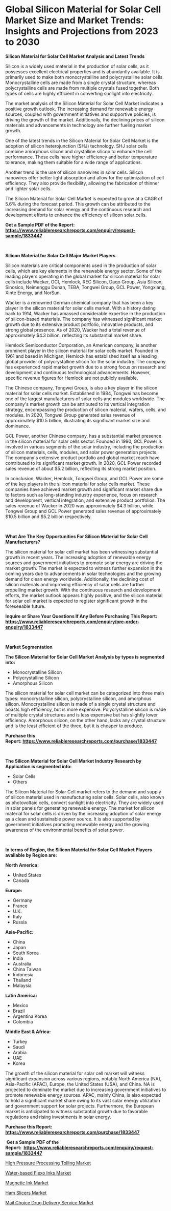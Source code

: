 <p><h1>Global Silicon Material for Solar Cell Market Size and Market Trends: Insights and Projections from 2023 to 2030</h1></p><p><strong>Silicon Material for Solar Cell Market Analysis and Latest Trends</strong></p>
<p><p>Silicon is a widely used material in the production of solar cells, as it possesses excellent electrical properties and is abundantly available. It is primarily used to make both monocrystalline and polycrystalline solar cells. Monocrystalline cells are made from a single crystal structure, whereas polycrystalline cells are made from multiple crystals fused together. Both types of cells are highly efficient in converting sunlight into electricity.</p><p>The market analysis of the Silicon Material for Solar Cell Market indicates a positive growth outlook. The increasing demand for renewable energy sources, coupled with government initiatives and supportive policies, is driving the growth of the market. Additionally, the declining prices of silicon materials and advancements in technology are further fueling market growth.</p><p>One of the latest trends in the Silicon Material for Solar Cell Market is the adoption of silicon heterojunction (SHJ) technology. SHJ solar cells combine amorphous silicon and crystalline silicon to enhance the cell performance. These cells have higher efficiency and better temperature tolerance, making them suitable for a wide range of applications.</p><p>Another trend is the use of silicon nanowires in solar cells. Silicon nanowires offer better light absorption and allow for the optimization of cell efficiency. They also provide flexibility, allowing the fabrication of thinner and lighter solar cells.</p><p>The Silicon Material for Solar Cell Market is expected to grow at a CAGR of 5.6% during the forecast period. This growth can be attributed to the increasing demand for solar energy and the continuous research and development efforts to enhance the efficiency of silicon solar cells.</p></p>
<p><strong>Get a Sample PDF of the Report:&nbsp; <a href="https://www.reliableresearchreports.com/enquiry/request-sample/1833447">https://www.reliableresearchreports.com/enquiry/request-sample/1833447</a></strong></p>
<p>&nbsp;</p>
<p><strong>Silicon Material for Solar Cell Major Market Players</strong></p>
<p><p>Silicon materials are critical components used in the production of solar cells, which are key elements in the renewable energy sector. Some of the leading players operating in the global market for silicon material for solar cells include Wacker, OCI, Hemlock, REC Silicon, Daqo Group, Asia Silicon, Sinosico, Neimenggu Dunan, TEBA, Tongwei Group, GCL Power, Yongxiang, Xinte Energy, and NorSun. </p><p>Wacker is a renowned German chemical company that has been a key player in the silicon material for solar cells market. With a history dating back to 1914, Wacker has amassed considerable expertise in the production of silicon-based materials. The company has witnessed significant market growth due to its extensive product portfolio, innovative products, and strong global presence. As of 2020, Wacker had a total revenue of approximately $4.3 billion, reflecting its substantial market share.</p><p>Hemlock Semiconductor Corporation, an American company, is another prominent player in the silicon material for solar cells market. Founded in 1961 and based in Michigan, Hemlock has established itself as a leading global provider of polycrystalline silicon for the solar industry. The company has experienced rapid market growth due to a strong focus on research and development and continuous technological advancements. However, specific revenue figures for Hemlock are not publicly available.</p><p>The Chinese company, Tongwei Group, is also a key player in the silicon material for solar cells market. Established in 1984, Tongwei has become one of the largest manufacturers of solar cells and modules worldwide. The company's market growth can be attributed to its vertical integration strategy, encompassing the production of silicon material, wafers, cells, and modules. In 2020, Tongwei Group generated sales revenue of approximately $10.5 billion, illustrating its significant market size and dominance.</p><p>GCL Power, another Chinese company, has a substantial market presence in the silicon material for solar cells sector. Founded in 1990, GCL Power is involved in various segments of the solar industry, including the production of silicon materials, cells, modules, and solar power generation projects. The company's extensive product portfolio and global market reach have contributed to its significant market growth. In 2020, GCL Power recorded sales revenue of about $5.2 billion, reflecting its strong market position.</p><p>In conclusion, Wacker, Hemlock, Tongwei Group, and GCL Power are some of the key players in the silicon material for solar cells market. These companies have achieved market growth and significant market share due to factors such as long-standing industry experience, focus on research and development, vertical integration, and extensive product portfolios. The sales revenue of Wacker in 2020 was approximately $4.3 billion, while Tongwei Group and GCL Power generated sales revenue of approximately $10.5 billion and $5.2 billion respectively.</p></p>
<p>&nbsp;</p>
<p><strong>What Are The Key Opportunities For Silicon Material for Solar Cell Manufacturers?</strong></p>
<p><p>The silicon material for solar cell market has been witnessing substantial growth in recent years. The increasing adoption of renewable energy sources and government initiatives to promote solar energy are driving the market growth. The market is expected to witness further expansion in the coming years due to advancements in solar technologies and the growing demand for clean energy worldwide. Additionally, the declining cost of silicon materials and improving efficiency of solar cells are further propelling market growth. With the continuous research and development efforts, the market outlook appears highly positive, and the silicon material for solar cell market is expected to register significant growth in the foreseeable future.</p></p>
<p><strong>Inquire or Share Your Questions If Any Before Purchasing This Report: <a href="https://www.reliableresearchreports.com/enquiry/pre-order-enquiry/1833447">https://www.reliableresearchreports.com/enquiry/pre-order-enquiry/1833447</a></strong></p>
<p>&nbsp;</p>
<p><strong>Market Segmentation</strong></p>
<p><strong>The Silicon Material for Solar Cell Market Analysis by types is segmented into:</strong></p>
<p><ul><li>Monocrystalline Silicon</li><li>Polycrystalline Silicon</li><li>Amorphous Silicon</li></ul></p>
<p><p>The silicon material for solar cell market can be categorized into three main types: monocrystalline silicon, polycrystalline silicon, and amorphous silicon. Monocrystalline silicon is made of a single crystal structure and boasts high efficiency, but is more expensive. Polycrystalline silicon is made of multiple crystal structures and is less expensive but has slightly lower efficiency. Amorphous silicon, on the other hand, lacks any crystal structure and is the least efficient of the three, but it is cheaper to produce.</p></p>
<p><strong>Purchase this Report:&nbsp;<a href="https://www.reliableresearchreports.com/purchase/1833447">https://www.reliableresearchreports.com/purchase/1833447</a></strong></p>
<p>&nbsp;</p>
<p><strong>The Silicon Material for Solar Cell Market Industry Research by Application is segmented into:</strong></p>
<p><ul><li>Solar Cells</li><li>Others</li></ul></p>
<p><p>The Silicon Material for Solar Cell market refers to the demand and supply of silicon material used in manufacturing solar cells. Solar cells, also known as photovoltaic cells, convert sunlight into electricity. They are widely used in solar panels for generating renewable energy. The market for silicon material for solar cells is driven by the increasing adoption of solar energy as a clean and sustainable power source. It is also supported by government initiatives promoting renewable energy and the growing awareness of the environmental benefits of solar power.</p></p>
<p>&nbsp;</p>
<p><strong>In terms of Region, the Silicon Material for Solar Cell Market Players available by Region are:</strong></p>
<p>
    <p> <strong> North America: </strong>
        <ul>
            <li>United States</li>
            <li>Canada</li>
        </ul>
        </p> 
    <p> <strong> Europe: </strong>
        <ul>
            <li>Germany</li>
            <li>France</li>
            <li>U.K.</li>
            <li>Italy</li>
            <li>Russia</li>
        </ul>
        </p> 
    <p> <strong> Asia-Pacific: </strong>
        <ul>
            <li>China</li>
            <li>Japan</li>
            <li>South Korea</li>
            <li>India</li>
            <li>Australia</li>
            <li>China Taiwan</li>
            <li>Indonesia</li>
            <li>Thailand</li>
            <li>Malaysia</li>
        </ul>
        </p> 
    <p> <strong> Latin America: </strong>
        <ul>
            <li>Mexico</li>
            <li>Brazil</li>
            <li>Argentina Korea</li>
            <li>Colombia</li>
        </ul>
        </p> 
    <p> <strong> Middle East & Africa: </strong>
        <ul>
            <li>Turkey</li>
            <li>Saudi</li>
            <li>Arabia</li>
            <li>UAE</li>
            <li>Korea</li>
        </ul>
    </p>
    </p>
<p><p>The growth of the silicon material for solar cell market will witness significant expansion across various regions, notably North America (NA), Asia-Pacific (APAC), Europe, the United States (USA), and China. NA is projected to dominate the market due to increasing government initiatives to promote renewable energy sources. APAC, mainly China, is also expected to hold a significant market share owing to its vast solar energy utilization and government support for solar projects. Furthermore, the European market is anticipated to witness substantial growth due to favorable regulations and rising investments in solar energy.</p></p>
<p><strong>Purchase this Report: <a href="https://www.reliableresearchreports.com/purchase/1833447">https://www.reliableresearchreports.com/purchase/1833447</a></strong></p>
<p>&nbsp;<strong>Get a Sample PDF of the Report:&nbsp;&nbsp;<a href="https://www.reliableresearchreports.com/enquiry/request-sample/1833447">https://www.reliableresearchreports.com/enquiry/request-sample/1833447</a></strong></p>
<p><strong></strong></p>
<p><p><a href="https://github.com/Chiragrp23/Market-Research-Report-List-1/blob/main/high-pressure-processing-tolling-market.md">High Pressure Processing Tolling Market</a></p><p><a href="https://www.linkedin.com/pulse/water-based-flexo-inks-market-size-growth-forecast-from/">Water-based Flexo Inks Market</a></p><p><a href="https://www.linkedin.com/pulse/magnetic-ink-market-size-share-global-analysis-report/">Magnetic Ink Market</a></p><p><a href="https://medium.com/@amayabeahan/analyzing-ham-slicers-market-global-industry-perspective-and-forecast-2023-to-2030-24dc653eb223">Ham Slicers Market</a></p><p><a href="https://github.com/Chiragrp22/Market-Research-Report-List-1/blob/main/mail-choice-drug-delivery-service-market.md">Mail Choice Drug Delivery Service Market</a></p></p>